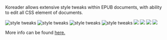 Koreader allows extensive style tweaks within EPUB documents, with ability to edit all CSS element of documents.

![style tweaks](https://user-images.githubusercontent.com/24273478/39957877-7ed7a9f2-55fa-11e8-92c5-b319ca56e808.png)
![style tweaks](https://user-images.githubusercontent.com/24273478/39957879-8c94564e-55fa-11e8-8957-f5c249b00e11.png)
![style tweaks](https://user-images.githubusercontent.com/24273478/39957885-aee95c8a-55fa-11e8-8332-d4e304b1611f.png)
![style tweaks](https://user-images.githubusercontent.com/24273478/39957888-c36fdbc0-55fa-11e8-84b6-d91a865e9c6e.png)
![](https://user-images.githubusercontent.com/24273478/39957890-d4da97ec-55fa-11e8-838e-3439d994eadf.png)
![](https://user-images.githubusercontent.com/24273478/39958098-650bde5e-55fe-11e8-847e-a9c05f6c6f91.png)
![](https://user-images.githubusercontent.com/24273478/39957906-057a7bba-55fb-11e8-9338-7e953fcb0e8b.png)
![](https://user-images.githubusercontent.com/24273478/39957926-46c6d37a-55fb-11e8-87c6-daa10be2bde7.png)

More info can be found [here.](https://github.com/koreader/koreader/pull/3944)